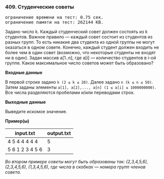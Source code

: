 ### 409. Студенческие советы

<pre>ограничение времени на тест: 0.75 сек.
ограничение памяти на тест: 262144 KB.</pre>

Задано число k. Каждый студенческий совет должен состоять из k студентов. Важное правило — каждый совет состоит из студентов из разных групп. То есть никакие два студента из одной группы не могут оказаться в одном совете.
Конечно, каждый студент должен входить не более чем в один совет (возможно, что некоторые студенты не входят ни в один).
Задан массив a[1..n], где a[i] — количество студентов в i-ой группе. Какое максимальное число советов может быть образовано?

**Входные данные**

В первой строке задано `k (2 ≤ k ≤ 20)`. Далее задано `n (k ≤ n ≤ 50)`. Затем заданы элементы `a[1], a[2],..., a[n] (1 ≤ a[i] ≤ 1000000000)`. Все числа разделяются пробелами и/или переводами строк.

**Выходные данные**

Выведите искомое значение.

**Пример(ы)**

input.txt | output.txt
--- | ---
4 5 4 4 4 4 4  | 5
5 6 1 2 3 4 5 6  | 3 

*Во втором примере советы могут быть образованы так: (2,3,4,5,6), (2,3,4,5,6), (1,3,4,5,6), где числа в скобках — номера групп членов совета.*
